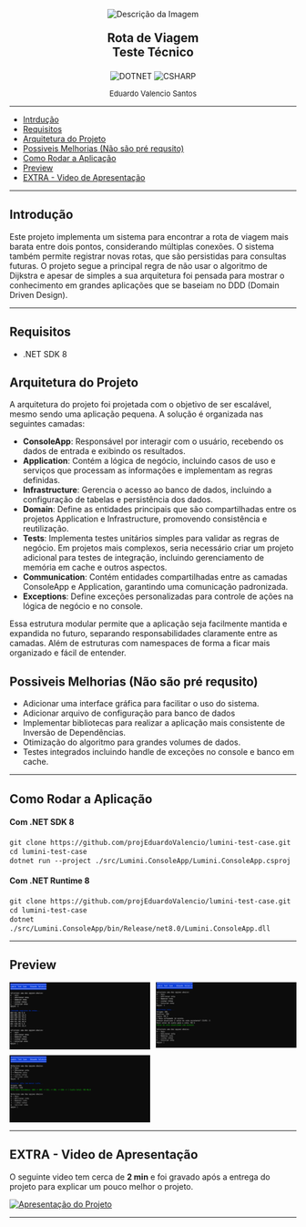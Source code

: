 <p align="center">
  <img src="https://luminiitsolutions.com/wp-content/uploads/2023/04/logo_lumini-1-300x97.png" alt="Descrição da Imagem" width="200"/>
</p>
<p align="center" style="font-weight: bold; font-size: 1.5em">
Rota de Viagem <br/> Teste Técnico
</p>

<p align="center">
  <img src="https://img.shields.io/badge/.NET-5C2D91?style=flat&logo=.net&logoColor=white" alt="DOTNET"/>
  <img src="https://img.shields.io/badge/c%23-%23239120.svg?style=flat&logo=csharp&logoColor=white" alt="CSHARP"/>
</p>

<p align="center" style="font-size: small">Eduardo Valencio Santos</p>

---

* [Intrdução](#introdução)
* [Requisitos](#requisitos)
* [Arquitetura do Projeto](#arquitetura-do-projeto)
* [Possiveis Melhorias (Não são pré requsito)](#possiveis-melhorias-não-são-pré-requsito)
* [Como Rodar a Aplicação](#como-rodar-a-aplicação)
* [Preview](#preview)
* [EXTRA - Video de Apresentação](#extra---video-de-apresentação)

---

## Introdução
Este projeto implementa um sistema para encontrar a rota de viagem mais barata entre dois pontos, considerando múltiplas conexões. O sistema também permite registrar novas rotas, que são persistidas para consultas futuras. O projeto segue a principal regra de não usar o algoritmo de Dijkstra e apesar de simples a sua arquitetura foi pensada para mostrar o conhecimento em grandes aplicações que se baseiam no DDD (Domain Driven Design).

---

## Requisitos

- .NET SDK 8

## Arquitetura do Projeto
A arquitetura do projeto foi projetada com o objetivo de ser escalável, mesmo sendo uma aplicação pequena. A solução é organizada nas seguintes camadas:
- **ConsoleApp**: Responsável por interagir com o usuário, recebendo os dados de entrada e exibindo os resultados.
- **Application**: Contém a lógica de negócio, incluindo casos de uso e serviços que processam as informações e implementam as regras definidas.
- **Infrastructure**: Gerencia o acesso ao banco de dados, incluindo a configuração de tabelas e persistência dos dados.
- **Domain**: Define as entidades principais que são compartilhadas entre os projetos Application e Infrastructure, promovendo consistência e reutilização.
- **Tests**: Implementa testes unitários simples para validar as regras de negócio. Em projetos mais complexos, seria necessário criar um projeto adicional para testes de integração, incluindo gerenciamento de memória em cache e outros aspectos.
- **Communication**: Contém entidades compartilhadas entre as camadas ConsoleApp e Application, garantindo uma comunicação padronizada.
- **Exceptions**: Define exceções personalizadas para controle de ações na lógica de negócio e no console.

Essa estrutura modular permite que a aplicação seja facilmente mantida e expandida no futuro, separando responsabilidades claramente entre as camadas. Além de estruturas com namespaces de forma a ficar mais organizado e fácil de entender.

##  Possiveis Melhorias (Não são pré requsito)
- Adicionar uma interface gráfica para facilitar o uso do sistema.
- Adicionar arquivo de configuração para banco de dados
- Implementar bibliotecas para realizar a aplicação mais consistente de Inversão de Dependências.
- Otimização do algoritmo para grandes volumes de dados.
- Testes integrados incluindo handle de exceções no console e banco em cache.

---

## Como Rodar a Aplicação

#### Com .NET SDK 8
```
git clone https://github.com/projEduardoValencio/lumini-test-case.git
cd lumini-test-case
dotnet run --project ./src/Lumini.ConsoleApp/Lumini.ConsoleApp.csproj
```

#### Com .NET Runtime 8
```
git clone https://github.com/projEduardoValencio/lumini-test-case.git
cd lumini-test-case
dotnet ./src/Lumini.ConsoleApp/bin/Release/net8.0/Lumini.ConsoleApp.dll 
```

---

## Preview
<div style="display: grid; grid-template-columns: 1fr 1fr; gap: 10px">
    <img src="./assets/listing.png" alt="Listagem"/>
    <img src="./assets/addRoute.png" alt="Adicionando Uma Nova Rota"/>
    <img src="./assets/lowCostPath.png" alt="Calculando a Melhor Viagem"/>
</div>

---

## EXTRA - Video de Apresentação
O seguinte video tem cerca de **2 min** e foi gravado após a entrega do projeto para explicar um pouco melhor o projeto. 

<a href="https://www.youtube.com/watch?v=wSv0uusTI0I" target="_blank" style="width: 100%, height: auto">
  <img src="https://img.youtube.com/vi/wSv0uusTI0I/0.jpg" alt="Apresentação do Projeto" style="max-width: 100%; height: auto;">
</a>

---
